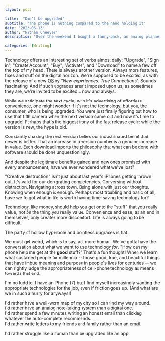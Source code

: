 ```yaml
---
layout: post

title:  "Don't be upgraded"
subtitle: "The phone is nothing compared to the hand holding it"
date: "2022-06-13"
author: "Nathan Cheever"
description: "Over the weekend I bought a fanny-pack, an analog planner, and a bunch of note cards. It felt weird, but refreshingly analog. That's how much of a degenerate I am."

categories: [Writing]
---
```


Technology offers an interesting set of verbs almost daily: "Upgrade", "Sign in", "Create Account", "Buy", "Activate", and "Download" to name a few off the top of my head.
There is always another version. Always more features, fixes and stuff on the digital horizon.
We're supposed to be excited, as with the release of a new [OS](https://www.apple.com/macos/monterey/) by _"New experiences. True Connections"._ Sounds fascinating.
And if such upgrades aren't imposed upon us, as sometimes they are, we're invited to be excited... now and always.

While we anticipate the next cycle, with it's advertising of effortless convenience, one might wonder if it's not the technology, but you, the consumer, who is being upgraded.
 You were just finally figuring out how to use that fifth camera when the next version came out and now it's time to upgrade!
Perhaps that's the biggest irony of the fast release cycle: while the version is new, the hype is old.

Constantly chasing the next version belies our indoctrinated belief that newer is better. That an increase in a version number is a genuine increase in value. 
 Each download imports the philosophy that what can be done with software should be done unquestioningly. 

And despite the legitimate benefits gained and new ones promised with every announcement, have we ever wondered what we've lost?

"Creative destruction" isn't just about last year's iPhones getting thrown out. It's valid for our denigrating competencies.
 Conversing without distraction. Navigating across town. Being alone with just our thoughts. Knowing when enough is enough.
Perhaps most troubling and basic of all, have we forgot what in life is worth having time-saving technology for?

Technology, like money, should help you get onto the "stuff" that you really value, not _be_ the thing you really value. Convenience and ease, as an end in themselves, only creates more discomfort. Life is always going to be difficult.

The party of hollow hyperbole and pointless upgrades is flat.

We must get weird, which is to say, act more human. We've gotta have the conversation about what we want to use technology _for_. "How can my phone help me get at the __good__ stuff?" That's a fun thought!
 When we learn what sustained people for millennia -- those good, true, and beautiful things that have imbue meaning and purpose in people's lives for centuries -- we can rightly judge the appropriateness of cell-phone technology as means towards that end.

I'm no luddite. I have an iPhone (7) but I find myself increasingly wanting the appropriate technologies for the job, even if friction goes up. (And what are we in such a hurry for anyways!)

I'd rather have a well-worn map of my city so I can find my way around.   
I'd rather have an [analog](https://www.nathancheever.com/post/zettlekasten/) note-taking system than a digital one.  
I'd rather spend a few minutes writing an honest email than clicking whatever the auto-complete recommends.   
I'd rather write letters to my friends and family rather than an email. 

I'd rather struggle like a human than be upgraded like an app.

